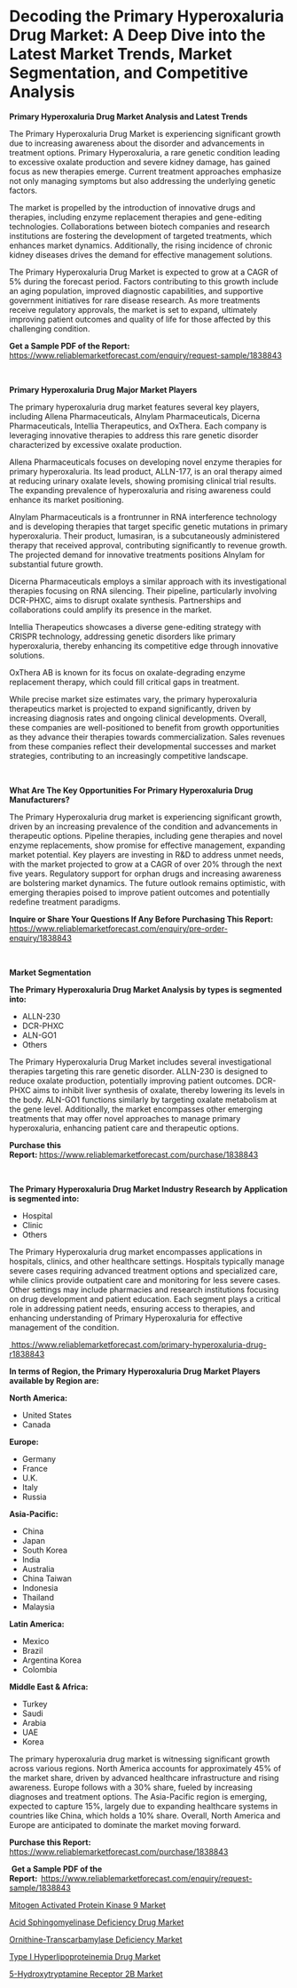 <p><h1>Decoding the Primary Hyperoxaluria Drug Market: A Deep Dive into the Latest Market Trends, Market Segmentation, and Competitive Analysis</h1></p><p><strong>Primary Hyperoxaluria Drug Market Analysis and Latest Trends</strong></p>
<p><p>The Primary Hyperoxaluria Drug Market is experiencing significant growth due to increasing awareness about the disorder and advancements in treatment options. Primary Hyperoxaluria, a rare genetic condition leading to excessive oxalate production and severe kidney damage, has gained focus as new therapies emerge. Current treatment approaches emphasize not only managing symptoms but also addressing the underlying genetic factors.</p><p>The market is propelled by the introduction of innovative drugs and therapies, including enzyme replacement therapies and gene-editing technologies. Collaborations between biotech companies and research institutions are fostering the development of targeted treatments, which enhances market dynamics. Additionally, the rising incidence of chronic kidney diseases drives the demand for effective management solutions.</p><p>The Primary Hyperoxaluria Drug Market is expected to grow at a CAGR of 5% during the forecast period. Factors contributing to this growth include an aging population, improved diagnostic capabilities, and supportive government initiatives for rare disease research. As more treatments receive regulatory approvals, the market is set to expand, ultimately improving patient outcomes and quality of life for those affected by this challenging condition.</p></p>
<p><strong>Get a Sample PDF of the Report:&nbsp;</strong> <a href="https://www.reliablemarketforecast.com/enquiry/request-sample/1838843?utm_campaign=1888&utm_medium=2&utm_source=Github&utm_content=ia&utm_term=09032025&utm_id=primary-hyperoxaluria-drug">https://www.reliablemarketforecast.com/enquiry/request-sample/1838843</a></p>
<p>&nbsp;</p>
<p><strong>Primary Hyperoxaluria Drug Major Market Players</strong></p>
<p><p>The primary hyperoxaluria drug market features several key players, including Allena Pharmaceuticals, Alnylam Pharmaceuticals, Dicerna Pharmaceuticals, Intellia Therapeutics, and OxThera. Each company is leveraging innovative therapies to address this rare genetic disorder characterized by excessive oxalate production.</p><p>Allena Pharmaceuticals focuses on developing novel enzyme therapies for primary hyperoxaluria. Its lead product, ALLN-177, is an oral therapy aimed at reducing urinary oxalate levels, showing promising clinical trial results. The expanding prevalence of hyperoxaluria and rising awareness could enhance its market positioning.</p><p>Alnylam Pharmaceuticals is a frontrunner in RNA interference technology and is developing therapies that target specific genetic mutations in primary hyperoxaluria. Their product, lumasiran, is a subcutaneously administered therapy that received approval, contributing significantly to revenue growth. The projected demand for innovative treatments positions Alnylam for substantial future growth.</p><p>Dicerna Pharmaceuticals employs a similar approach with its investigational therapies focusing on RNA silencing. Their pipeline, particularly involving DCR-PHXC, aims to disrupt oxalate synthesis. Partnerships and collaborations could amplify its presence in the market.</p><p>Intellia Therapeutics showcases a diverse gene-editing strategy with CRISPR technology, addressing genetic disorders like primary hyperoxaluria, thereby enhancing its competitive edge through innovative solutions.</p><p>OxThera AB is known for its focus on oxalate-degrading enzyme replacement therapy, which could fill critical gaps in treatment. </p><p>While precise market size estimates vary, the primary hyperoxaluria therapeutics market is projected to expand significantly, driven by increasing diagnosis rates and ongoing clinical developments. Overall, these companies are well-positioned to benefit from growth opportunities as they advance their therapies towards commercialization. Sales revenues from these companies reflect their developmental successes and market strategies, contributing to an increasingly competitive landscape.</p></p>
<p>&nbsp;</p>
<p><strong>What Are The Key Opportunities For Primary Hyperoxaluria Drug Manufacturers?</strong></p>
<p><p>The Primary Hyperoxaluria drug market is experiencing significant growth, driven by an increasing prevalence of the condition and advancements in therapeutic options. Pipeline therapies, including gene therapies and novel enzyme replacements, show promise for effective management, expanding market potential. Key players are investing in R&D to address unmet needs, with the market projected to grow at a CAGR of over 20% through the next five years. Regulatory support for orphan drugs and increasing awareness are bolstering market dynamics. The future outlook remains optimistic, with emerging therapies poised to improve patient outcomes and potentially redefine treatment paradigms.</p></p>
<p><strong>Inquire or Share Your Questions If Any Before Purchasing This Report:</strong> <a href="https://www.reliablemarketforecast.com/enquiry/pre-order-enquiry/1838843?utm_campaign=1888&utm_medium=2&utm_source=Github&utm_content=ia&utm_term=09032025&utm_id=primary-hyperoxaluria-drug">https://www.reliablemarketforecast.com/enquiry/pre-order-enquiry/1838843</a></p>
<p>&nbsp;</p>
<p><strong>Market Segmentation</strong></p>
<p><strong>The Primary Hyperoxaluria Drug Market Analysis by types is segmented into:</strong></p>
<p><ul><li>ALLN-230</li><li>DCR-PHXC</li><li>ALN-GO1</li><li>Others</li></ul></p>
<p><p>The Primary Hyperoxaluria Drug Market includes several investigational therapies targeting this rare genetic disorder. ALLN-230 is designed to reduce oxalate production, potentially improving patient outcomes. DCR-PHXC aims to inhibit liver synthesis of oxalate, thereby lowering its levels in the body. ALN-GO1 functions similarly by targeting oxalate metabolism at the gene level. Additionally, the market encompasses other emerging treatments that may offer novel approaches to manage primary hyperoxaluria, enhancing patient care and therapeutic options.</p></p>
<p><strong>Purchase this Report:&nbsp;</strong><a href="https://www.reliablemarketforecast.com/purchase/1838843?utm_campaign=1888&utm_medium=2&utm_source=Github&utm_content=ia&utm_term=09032025&utm_id=primary-hyperoxaluria-drug">https://www.reliablemarketforecast.com/purchase/1838843</a></p>
<p>&nbsp;</p>
<p><strong>The Primary Hyperoxaluria Drug Market Industry Research by Application is segmented into:</strong></p>
<p><ul><li>Hospital</li><li>Clinic</li><li>Others</li></ul></p>
<p><p>The Primary Hyperoxaluria drug market encompasses applications in hospitals, clinics, and other healthcare settings. Hospitals typically manage severe cases requiring advanced treatment options and specialized care, while clinics provide outpatient care and monitoring for less severe cases. Other settings may include pharmacies and research institutions focusing on drug development and patient education. Each segment plays a critical role in addressing patient needs, ensuring access to therapies, and enhancing understanding of Primary Hyperoxaluria for effective management of the condition.</p></p>
<p><a href="https://www.reliablemarketforecast.com/primary-hyperoxaluria-drug-r1838843?utm_campaign=1888&utm_medium=2&utm_source=Github&utm_content=ia&utm_term=09032025&utm_id=primary-hyperoxaluria-drug">&nbsp;https://www.reliablemarketforecast.com/primary-hyperoxaluria-drug-r1838843</a></p>
<p><strong>In terms of Region, the Primary Hyperoxaluria Drug Market Players available by Region are:</strong></p>
<p>
    <p> <strong> North America: </strong>
        <ul>
            <li>United States</li>
            <li>Canada</li>
        </ul>
        </p> 
    <p> <strong> Europe: </strong>
        <ul>
            <li>Germany</li>
            <li>France</li>
            <li>U.K.</li>
            <li>Italy</li>
            <li>Russia</li>
        </ul>
        </p> 
    <p> <strong> Asia-Pacific: </strong>
        <ul>
            <li>China</li>
            <li>Japan</li>
            <li>South Korea</li>
            <li>India</li>
            <li>Australia</li>
            <li>China Taiwan</li>
            <li>Indonesia</li>
            <li>Thailand</li>
            <li>Malaysia</li>
        </ul>
        </p> 
    <p> <strong> Latin America: </strong>
        <ul>
            <li>Mexico</li>
            <li>Brazil</li>
            <li>Argentina Korea</li>
            <li>Colombia</li>
        </ul>
        </p> 
    <p> <strong> Middle East & Africa: </strong>
        <ul>
            <li>Turkey</li>
            <li>Saudi</li>
            <li>Arabia</li>
            <li>UAE</li>
            <li>Korea</li>
        </ul>
    </p>
    </p>
<p><p>The primary hyperoxaluria drug market is witnessing significant growth across various regions. North America accounts for approximately 45% of the market share, driven by advanced healthcare infrastructure and rising awareness. Europe follows with a 30% share, fueled by increasing diagnoses and treatment options. The Asia-Pacific region is emerging, expected to capture 15%, largely due to expanding healthcare systems in countries like China, which holds a 10% share. Overall, North America and Europe are anticipated to dominate the market moving forward.</p></p>
<p><strong>Purchase this Report: </strong><a href="https://www.reliablemarketforecast.com/purchase/1838843?utm_campaign=1888&utm_medium=2&utm_source=Github&utm_content=ia&utm_term=09032025&utm_id=primary-hyperoxaluria-drug">https://www.reliablemarketforecast.com/purchase/1838843</a></p>
<p>&nbsp;<strong>Get a Sample PDF of the Report:&nbsp;&nbsp;</strong><a href="https://www.reliablemarketforecast.com/enquiry/request-sample/1838843?utm_campaign=1888&utm_medium=2&utm_source=Github&utm_content=ia&utm_term=09032025&utm_id=primary-hyperoxaluria-drug">https://www.reliablemarketforecast.com/enquiry/request-sample/1838843</a></p>
<p><strong></strong></p>
<p><p><a href="https://github.com/shimweummul/Market-Research-Report-List-1/blob/main/mitogen-activated-protein-kinase-9-market.md?utm_campaign=1888&utm_medium=2&utm_source=Github&utm_content=ia&utm_term=09032025&utm_id=primary-hyperoxaluria-drug">Mitogen Activated Protein Kinase 9 Market</a></p><p><a href="https://github.com/sternymkere4/Market-Research-Report-List-1/blob/main/acid-sphingomyelinase-deficiency-drug-market.md?utm_campaign=1888&utm_medium=2&utm_source=Github&utm_content=ia&utm_term=09032025&utm_id=primary-hyperoxaluria-drug">Acid Sphingomyelinase Deficiency Drug Market</a></p><p><a href="https://github.com/snaikraso/Market-Research-Report-List-1/blob/main/ornithine-transcarbamylase-deficiency-market.md?utm_campaign=1888&utm_medium=2&utm_source=Github&utm_content=ia&utm_term=09032025&utm_id=primary-hyperoxaluria-drug">Ornithine-Transcarbamylase Deficiency Market</a></p><p><a href="https://github.com/bauldlimle6h/Market-Research-Report-List-1/blob/main/type-i-hyperlipoproteinemia-drug-market.md?utm_campaign=1888&utm_medium=2&utm_source=Github&utm_content=ia&utm_term=09032025&utm_id=primary-hyperoxaluria-drug">Type I Hyperlipoproteinemia Drug Market</a></p><p><a href="https://github.com/kadutjoelly83/Market-Research-Report-List-1/blob/main/5-hydroxytryptamine-receptor-2b-market.md?utm_campaign=1888&utm_medium=2&utm_source=Github&utm_content=ia&utm_term=09032025&utm_id=primary-hyperoxaluria-drug">5-Hydroxytryptamine Receptor 2B Market</a></p></p>